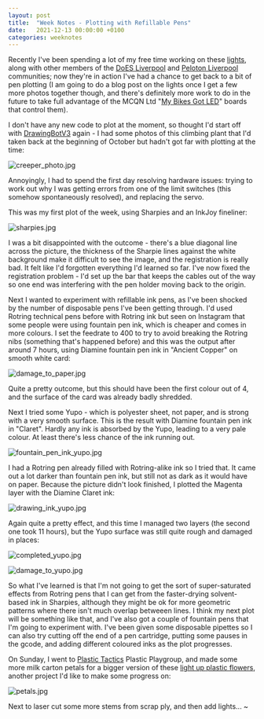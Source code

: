 ```yaml
---
layout: post
title:  "Week Notes - Plotting with Refillable Pens"
date:   2021-12-13 00:00:00 +0100
categories: weeknotes
---
```

Recently I've been spending a lot of my free time working on these [lights](https://twitter.com/amcewen/status/1467598114559299588?s=20), along with other members of the  [DoES Liverpool](https://doesliverpool.com/) and [Peloton Liverpool](https://peloton.coop/) communities; now they're in action I've had a chance to get back to a bit of pen plotting (I am going to do a blog post on the lights once I get a few more photos together though, and there's definitely more work to do in the future to take full advantage of the MCQN Ltd "[My Bikes Got LED](https://github.com/mcqn/my-bikes-got-led)" boards that control them).

I don't have any new code to plot at the moment, so thought I'd start off with [DrawingBotV3](https://github.com/SonarSonic/DrawingBotV3) again - I had some photos of this climbing plant that I'd taken back at the beginning of October but hadn't got far with plotting at the time:

![creeper_photo.jpg](https://jackiepease.github.io/assets/weeknotes_20211213/creeper_photo.jpg)


Annoyingly, I had to spend the first day resolving hardware issues: trying to work out why I was getting errors from one of the limit switches (this somehow spontaneously resolved), and replacing the servo. 

This was my first plot of the week, using Sharpies and an InkJoy fineliner:

![sharpies.jpg](https://jackiepease.github.io/assets/weeknotes_20211213/sharpies.jpg)

I was a bit disappointed with the outcome - there's a blue diagonal line across the picture, the thickness of the Sharpie lines against the white background make it difficult to see the image, and the registration is really bad. It felt like I'd forgotten everything I'd learned so far. I've now fixed the registration problem - I'd set up the bar that keeps the cables out of the way so one end was interfering with the pen holder moving back to the origin.

Next I wanted to experiment with refillable ink pens, as I've been shocked by the number of disposable pens I've been getting through. I'd used Rotring technical pens before with Rotring ink but seen on Instagram that some people were using fountain pen ink, which is cheaper and comes in more colours. I set the feedrate to 400 to try to avoid breaking the Rotring nibs (something that's happened before) and this was the output after around 7 hours, using Diamine fountain pen ink in "Ancient Copper" on smooth white card:

![damage_to_paper.jpg](https://jackiepease.github.io/assets/weeknotes_20211213/damage_to_paper.jpg)

Quite a pretty outcome, but this should have been the first colour out of 4, and the surface of the card was already badly shredded. 

Next I tried some Yupo - which is polyester sheet, not paper, and is strong with a very smooth surface. This is the result with Diamine fountain pen ink in "Claret". Hardly any ink is absorbed by the Yupo, leading to a very pale colour. At least there's less chance of the ink running out.

![fountain_pen_ink_yupo.jpg](https://jackiepease.github.io/assets/weeknotes_20211213/fountain_pen_ink_yupo.jpg)

I had a Rotring pen already filled with Rotring-alike ink so I tried that. It came out a lot darker than fountain pen ink, but still not as dark as it would have on paper. Because the picture didn't look finished, I plotted the Magenta layer with the Diamine Claret ink:

![drawing_ink_yupo.jpg](https://jackiepease.github.io/assets/weeknotes_20211213/drawing_ink_yupo.jpg)

Again quite a pretty effect, and this time I managed two layers (the second one took  11 hours), but the Yupo surface was still quite rough and damaged in places:

![completed_yupo.jpg](https://jackiepease.github.io/assets/weeknotes_20211213/completed_yupo.jpg)

![damage_to_yupo.jpg](https://jackiepease.github.io/assets/weeknotes_20211213/damage_to_yupo.jpg)

So what I've learned is that I'm not going to get the sort of super-saturated effects from Rotring pens that I can get from the faster-drying solvent-based ink in Sharpies, although they might be ok for more geometric patterns where there isn't much overlap betweeen lines. I think my next plot will be something like that, and I've also got a couple of fountain pens that I'm going to experiment with. I've been given some disposable pipettes so I can also try cutting off the end of a pen cartridge, putting some pauses in the gcode, and adding different coloured inks as the plot progresses.

On Sunday, I went to [Plastic Tactics](https://plastictactics.com/) Plastic Playgroup, and made some more milk carton petals for a bigger version of these [light up plastic flowers](https://www.instagram.com/p/CTK_ezwsrnH/), another project I'd like to make some progress on:

![petals.jpg](https://jackiepease.github.io/assets/weeknotes_20211213/petals.jpg)

Next to laser cut some more stems from scrap ply, and then add lights...
~                                                                                                                        


